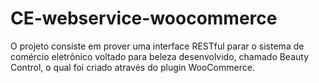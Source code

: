 # CE-webservice-woocommerce
O projeto consiste em prover uma interface RESTful parar o sistema de comércio eletrônico voltado para beleza desenvolvido, chamado Beauty Control, o qual foi criado através do plugin WooCommerce.
